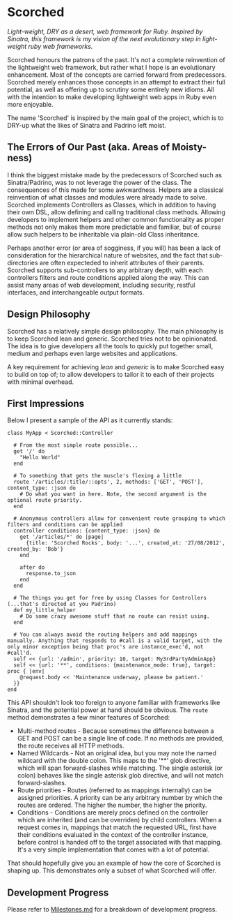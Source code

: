 Scorched
========

*Light-weight, DRY as a desert, web framework for Ruby. Inspired by Sinatra, this framework is my vision of the next evolutionary step in light-weight ruby web frameworks.*

Scorched honours the patrons of the past. It's not a complete reinvention of the lightweight web framework, but rather what I hope is an evolutionary enhancement. Most of the concepts are carried forward from predecessors. Scorched merely enhances those concepts in an attempt to extract their full potential, as well as offering up to scrutiny some entirely new idioms. All with the intention to make developing lightweight web apps in Ruby even more enjoyable.

The name 'Scorched' is inspired by the main goal of the project, which is to DRY-up what the likes of Sinatra and Padrino left moist.


The Errors of Our Past (aka. Areas of Moisty-ness)
--------------------------------------------------
I think the biggest mistake made by the predecessors of Scorched such as Sinatra/Padrino, was to not leverage the power
of the class. The consequences of this made for some awkwardness. Helpers are a classical reinvention of what
classes and modules were already made to solve. Scorched implements Controllers as Classes, which in addition to having their own DSL, allow defining and calling traditional class methods. Allowing developers to implement helpers and other common functionality as proper methods not only makes them more predictable and familiar, but of course allow such helpers to be inheritable via plain-old Class inheritance.

Perhaps another error (or area of sogginess, if you will) has been a lack of consideration for the hierarchical nature of websites, and the fact that sub-directories are often expecteded to inherit attributes of their parents. Scorched supports sub-controllers to any arbitrary depth, with each controllers filters and route conditions applied along the way. This can assist many areas of web development, including security, restful interfaces, and interchangeable output formats.


Design Philosophy
-----------------
Scorched has a relatively simple design philosophy. The main philosophy is to keep Scorched lean and generic. Scorched tries not to be opinionated. The idea is to give developers all the tools to quickly put together small, medium and perhaps even large websites and applications.

A key requirement for achieving _lean_ and _generic_ is to make Scorched easy to build on top of; to allow developers to tailor it to each of their projects with minimal overhead.


First Impressions
-----------------
Below I present a sample of the API as it currently stands:

    class MyApp < Scorched::Controller

      # From the most simple route possible...
      get '/' do
        "Hello World"
      end
      
      # To something that gets the muscle's flexing a little
      route '/articles/:title/::opts', 2, methods: ['GET', 'POST'], content_type: :json do
        # Do what you want in here. Note, the second argument is the optional route priority.
      end
      
      # Anonymous controllers allow for convenient route grouping to which filters and conditions can be applied
      controller conditions: {content_type: :json} do
        get '/articles/*' do |page|
          {title: 'Scorched Rocks', body: '...', created_at: '27/08/2012', created_by: 'Bob'}
        end
        
        after do
          response.to_json
        end
      end
      
      # The things you get for free by using Classes for Controllers (...that's directed at you Padrino)
      def my_little_helper
        # Do some crazy awesome stuff that no route can resist using.
      end
      
      # You can always avoid the routing helpers and add mappings manually. Anything that responds to #call is a valid target, with the only minor exception being that proc's are instance_exec'd, not #call'd.
      self << {url: '/admin', priority: 10, target: My3rdPartyAdminApp}
      self << {url: '**', conditions: {maintenance_mode: true}, target: proc { |env|
        @request.body << 'Maintenance underway, please be patient.'
      }}
    end
    
This API shouldn't look too foreign to anyone familiar with frameworks like Sinatra, and the potential power at hand should be obvious. The `route` method demonstrates a few minor features of Scorched:

* Multi-method routes - Because sometimes the difference between a GET and POST can be a single line of code. If no methods are provided, the route receives all HTTP methods.
* Named Wildcards - Not an original idea, but you may note the named wildcard with the double colon. This maps to the '**' glob directive, which will span forward-slashes while matching. The single asterisk (or colon) behaves like the single asterisk glob directive, and will not match forward-slashes.
* Route priorities - Routes (referred to as mappings internally) can be assigned priorities. A priority can be any arbitrary number by which the routes are ordered. The higher the number, the higher the priority.
* Conditions - Conditions are merely procs defined on the controller which are inherited (and can be overriden) by child controllers. When a request comes in, mappings that match the requested URL, first have their conditions evaluated in the context of the controller instance, before control is handed off to the target associated with that mapping. It's a very simple implementation that comes with a lot of potential.

That should hopefully give you an example of how the core of Scorched is shaping up. This demonstrates only a subset of what Scorched will offer.


Development Progress
--------------------
Please refer to [Milestones.md](Milestones.md) for a breakdown of development progress.
